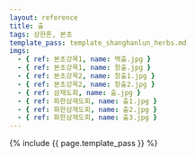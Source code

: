 ```yaml
---
layout: reference
title: 출
tags: 상한론, 본초
template_pass: template_shanghanlun_herbs.md
imgs:
  - { ref: 본초강목1, name: 백출.jpg }
  - { ref: 본초강목1, name: 창출.jpg }
  - { ref: 본초강목2, name: 창출1.jpg }
  - { ref: 본초강목2, name: 창출2.jpg }
  - { ref: 삼재도회, name: 출.jpg }
  - { ref: 화한삼재도회, name: 출1.jpg }
  - { ref: 화한삼재도회, name: 출2.jpg }
  - { ref: 화한삼재도회, name: 출3.jpg }
---
```


{% include {{ page.template_pass }} %}
